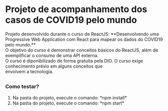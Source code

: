 # Projeto de acompanhamento dos casos de COVID19 pelo mundo

<p>
Projeto desenvolvido durante o curso de ReactJS: **Desenvolvendo uma Progressive Web Application com React para mapear os dados do COVID19 pelo mundo.** <br>
O objetivo do curso é demonstrar conceitos básicos do ReactJS, além de exemplificar o consumo de uma API externa. <br>
O curso é diponibilizado de forma gratuita pela DIO. O curso exige conhecimento prévio em alguns conceitos que <br>
envolvem a tecnologia.
</p>

##

### Como testar?

<ol>
    <li>Na pasta do projeto, execute o comando: *npm install*</li>
    <li>Na pasta do projeto, execute o comando: *npm start*</li>
</ol>